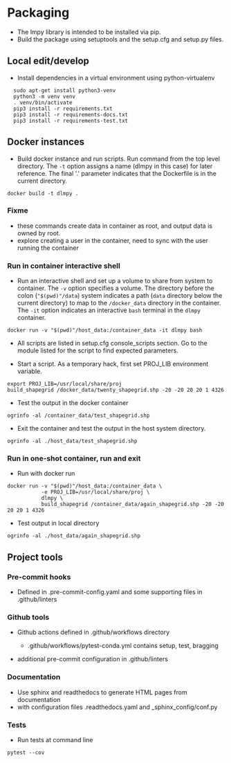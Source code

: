 # Packaging

* The lmpy library is intended to be installed via pip.
* Build the package using setuptools and the setup.cfg and setup.py files.

## Local edit/develop

* Install dependencies in a virtual environment using python-virtualenv

```commandline
  sudo apt-get install python3-venv
  python3 -m venv venv
  . venv/bin/activate
  pip3 install -r requirements.txt
  pip3 install -r requirements-docs.txt
  pip3 install -r requirements-test.txt
```

## Docker instances

* Build docker instance and run scripts. Run command from the top level directory.
  The `-t` option assigns a name (dlmpy in this case) for later reference.  The final '.'
  parameter indicates that the Dockerfile is in the current directory.

```commandline
docker build -t dlmpy .
```

### Fixme

* these commands create data in container as root, and output data is owned by root.
* explore creating a user in the container, need to sync with the user running the
  container

### Run in container interactive shell

* Run an interactive shell and set up a volume to share from system to container.
  The `-v` option specifies a volume.  The directory before the colon (`"$(pwd)"/data`)
  system indicates a path (`data` directory below the current directory) to map to the
  `/docker_data` directory in the container.  The `-it` option indicates an interactive
  `bash` terminal in the `dlmpy` container.

```commandline
docker run -v "$(pwd)"/host_data:/container_data -it dlmpy bash
```

* All scripts are listed in setup.cfg console_scripts section.  Go to the module listed
  for the script to find expected parameters.

* Start a script.  As a temporary hack, first set PROJ_LIB environment variable.

```commandline
export PROJ_LIB=/usr/local/share/proj
build_shapegrid /docker_data/twenty_shapegrid.shp -20 -20 20 20 1 4326
```

* Test the output in the docker container

```commandline
ogrinfo -al /container_data/test_shapegrid.shp
```

* Exit the container and test the output in the host system directory.

```commandline
ogrinfo -al ./host_data/test_shapegrid.shp
```

### Run in one-shot container, run and exit

* Run with docker run

```commandline
docker run -v "$(pwd)"/host_data:/container_data \
           -e PROJ_LIB=/usr/local/share/proj \
           dlmpy \
           build_shapegrid /container_data/again_shapegrid.shp -20 -20 20 20 1 4326
```

* Test output in local directory

```commandline
ogrinfo -al ./host_data/again_shapegrid.shp
```

## Project tools

### Pre-commit hooks

* Defined in .pre-commit-config.yaml and some supporting files in .github/linters

### Github tools

* Github actions defined in .github/workflows directory
  * .github/workflows/pytest-conda.yml contains setup, test, bragging

* additional pre-commit configuration in .github/linters

### Documentation

* Use sphinx and readthedocs to generate HTML pages from documentation
* with configuration files .readthedocs.yaml and _sphinx_config/conf.py

### Tests

* Run tests at command line

```commandline
pytest --cov
```
